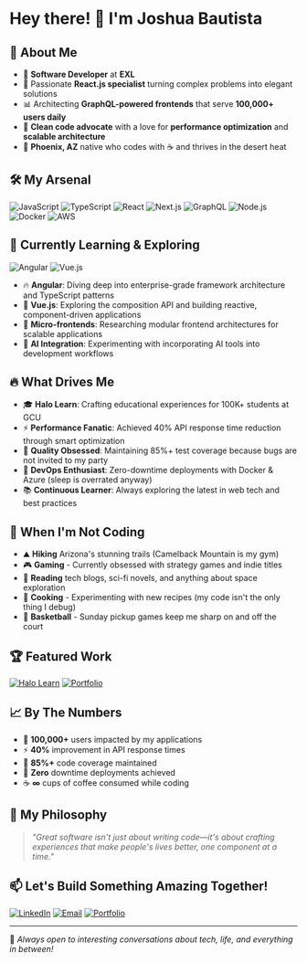 # Hey there! 👋 I'm Joshua Bautista

## 🚀 About Me
- 💼 **Software Developer** at **EXL**
- 🎯 Passionate **React.js specialist** turning complex problems into elegant solutions
- 📊 Architecting **GraphQL-powered frontends** that serve **100,000+ users daily**
- 🧠 **Clean code advocate** with a love for **performance optimization** and **scalable architecture**
- 🌵 **Phoenix, AZ** native who codes with ☕ and thrives in the desert heat

## 🛠️ My Arsenal
![JavaScript](https://img.shields.io/badge/-JavaScript-F7DF1E?style=flat&logo=javascript&logoColor=black)
![TypeScript](https://img.shields.io/badge/-TypeScript-3178C6?style=flat&logo=typescript&logoColor=white)
![React](https://img.shields.io/badge/-React-61DAFB?style=flat&logo=react&logoColor=black)
![Next.js](https://img.shields.io/badge/-Next.js-000000?style=flat&logo=next.js&logoColor=white)
![GraphQL](https://img.shields.io/badge/-GraphQL-E10098?style=flat&logo=graphql&logoColor=white)
![Node.js](https://img.shields.io/badge/-Node.js-339933?style=flat&logo=node.js&logoColor=white)
![Docker](https://img.shields.io/badge/-Docker-2496ED?style=flat&logo=docker&logoColor=white)
![AWS](https://img.shields.io/badge/-AWS-FF9900?style=flat&logo=amazon-aws&logoColor=white)

## 🌱 Currently Learning & Exploring
![Angular](https://img.shields.io/badge/-Angular-DD0031?style=flat&logo=angular&logoColor=white)
![Vue.js](https://img.shields.io/badge/-Vue.js-4FC08D?style=flat&logo=vue.js&logoColor=white)

- 🔥 **Angular**: Diving deep into enterprise-grade framework architecture and TypeScript patterns
- 💚 **Vue.js**: Exploring the composition API and building reactive, component-driven applications
- 🧪 **Micro-frontends**: Researching modular frontend architectures for scalable applications
- 🤖 **AI Integration**: Experimenting with incorporating AI tools into development workflows

## 🔥 What Drives Me
- 🎓 **Halo Learn**: Crafting educational experiences for 100K+ students at GCU
- ⚡ **Performance Fanatic**: Achieved 40% API response time reduction through smart optimization
- 🧪 **Quality Obsessed**: Maintaining 85%+ test coverage because bugs are not invited to my party
- 🚀 **DevOps Enthusiast**: Zero-downtime deployments with Docker & Azure (sleep is overrated anyway)
- 📚 **Continuous Learner**: Always exploring the latest in web tech and best practices

## 🎨 When I'm Not Coding
- ⛰️ **Hiking** Arizona's stunning trails (Camelback Mountain is my gym)
- 🎮 **Gaming** - Currently obsessed with strategy games and indie titles
- 📖 **Reading** tech blogs, sci-fi novels, and anything about space exploration
- 🍳 **Cooking** - Experimenting with new recipes (my code isn't the only thing I debug)
- 🏀 **Basketball** - Sunday pickup games keep me sharp on and off the court

## 🏆 Featured Work
[![Halo Learn](https://img.shields.io/badge/-Halo%20Learn-4c8aa8?style=for-the-badge&logo=graduation-cap)](https://halo.gcu.edu/)
[![Portfolio](https://img.shields.io/badge/-Portfolio-000000?style=for-the-badge&logo=vercel)](https://self-portfolio-puce.vercel.app/)

## 📈 By The Numbers
- 🎯 **100,000+** users impacted by my applications
- ⚡ **40%** improvement in API response times
- 🧪 **85%+** code coverage maintained
- 🚀 **Zero** downtime deployments achieved
- ☕ **∞** cups of coffee consumed while coding

## 💭 My Philosophy
> *"Great software isn't just about writing code—it's about crafting experiences that make people's lives better, one component at a time."*

## 📫 Let's Build Something Amazing Together!
[![LinkedIn](https://img.shields.io/badge/-LinkedIn-0077B5?style=flat&logo=linkedin&logoColor=white)](https://www.linkedin.com/in/joshua-raphael-bautista-8a019a11b/)
[![Email](https://img.shields.io/badge/-Email-D14836?style=flat&logo=gmail&logoColor=white)](mailto:jrbauti19@gmail.com)
[![Portfolio](https://img.shields.io/badge/-Portfolio-4c8aa8?style=flat&logo=vercel&logoColor=white)](https://self-portfolio-puce.vercel.app/)

---
🌟 *Always open to interesting conversations about tech, life, and everything in between!*
